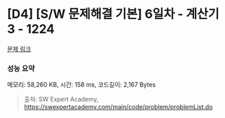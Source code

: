 # [D4] [S/W 문제해결 기본] 6일차 - 계산기3 - 1224 

[문제 링크](https://swexpertacademy.com/main/code/problem/problemDetail.do?contestProbId=AV14tDX6AFgCFAYD) 

### 성능 요약

메모리: 58,260 KB, 시간: 158 ms, 코드길이: 2,167 Bytes



> 출처: SW Expert Academy, https://swexpertacademy.com/main/code/problem/problemList.do